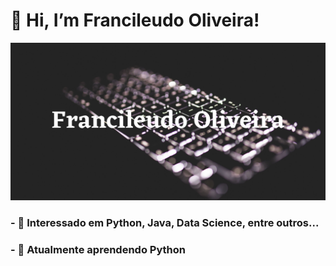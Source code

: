 # 👋 Hi, I’m Francileudo Oliveira!

![foto de perfil](https://github.com/fransilva0/fransilva0/blob/main/Francileudo%20Oliveira.jpg)


### - 👀 Interessado em Python, Java, Data Science, entre outros...
### - 🌱 Atualmente aprendendo Python


<!---
fransilva0/fransilva0 is a ✨ special ✨ repository because its `README.md` (this file) appears on your GitHub profile.
You can click the Preview link to take a look at your changes.
--->
